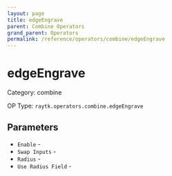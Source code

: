 ```yaml
---
layout: page
title: edgeEngrave
parent: Combine Operators
grand_parent: Operators
permalink: /reference/operators/combine/edgeEngrave
---
```


# edgeEngrave



Category: combine

OP Type: `raytk.operators.combine.edgeEngrave`

## Parameters

* `Enable` - 
* `Swap Inputs` - 
* `Radius` - 
* `Use Radius Field` -
